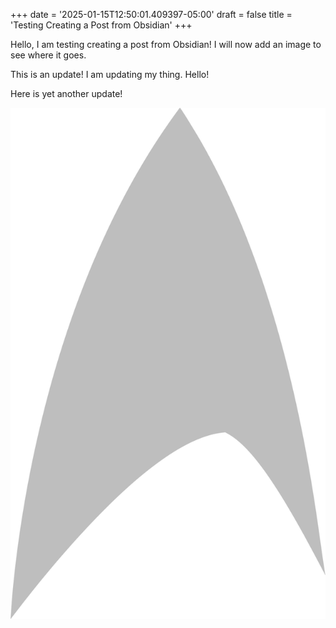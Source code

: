 +++
date = '2025-01-15T12:50:01.409397-05:00'
draft = false
title = 'Testing Creating a Post from Obsidian'
+++

Hello, I am testing creating a post from Obsidian! I will now add an image to see where it goes. 

This is an update! I am updating my thing. Hello!

Here is yet another update!

![](Starfleet_insignia,_2160s.webp)